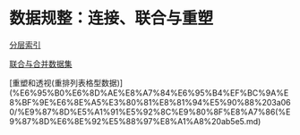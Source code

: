 # 数据规整：连接、联合与重塑

[分层索引](%E6%95%B0%E6%8D%AE%E8%A7%84%E6%95%B4%EF%BC%9A%E8%BF%9E%E6%8E%A5%E3%80%81%E8%81%94%E5%90%88%203a060/%E5%88%86%E5%B1%82%E7%B4%A2%E5%BC%95%207d1fa.md)

[联合与合并数据集](%E6%95%B0%E6%8D%AE%E8%A7%84%E6%95%B4%EF%BC%9A%E8%BF%9E%E6%8E%A5%E3%80%81%E8%81%94%E5%90%88%203a060/%E8%81%94%E5%90%88%E4%B8%8E%E5%90%88%E5%B9%B6%E6%95%B0%E6%8D%AE%E9%9B%86%20ad269.md)

[重塑和透视(重排列表格型数据)](%E6%95%B0%E6%8D%AE%E8%A7%84%E6%95%B4%EF%BC%9A%E8%BF%9E%E6%8E%A5%E3%80%81%E8%81%94%E5%90%88%203a060/%E9%87%8D%E5%A1%91%E5%92%8C%E9%80%8F%E8%A7%86(%E9%87%8D%E6%8E%92%E5%88%97%E8%A1%A8%20ab5e5.md)